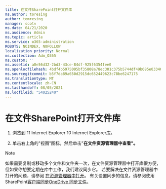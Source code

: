 ```yaml
---
title: 在文件SharePoint打开文件库
ms.author: toresing
author: tomresing
manager: scotv
ms.date: 04/21/2020
ms.audience: Admin
ms.topic: article
ms.service: o365-administration
ROBOTS: NOINDEX, NOFOLLOW
localization_priority: Normal
ms.collection: Adm_O365
ms.custom: ''
ms.assetid: a8e56d32-2bd3-43ce-84df-925f6354fee0
ms.openlocfilehash: 4bdf4b5975095bf35808a78ec301c375b5744df49b685e033406a38151141597
ms.sourcegitcommit: b5f7da89a650d2915dc652449623c78be6247175
ms.translationtype: MT
ms.contentlocale: zh-CN
ms.lasthandoff: 08/05/2021
ms.locfileid: "54025240"
---
```

# <a name="open-a-sharepoint-library-in-file-explorer"></a>在文件SharePoint打开文件库

1. 浏览到 11 Internet Explorer 10 Internet Explorer库。 
    
2. 单击右上角的"视图"图标，然后单击"**在文件资源管理器中查看"。**
    
> [!NOTE]
> 如果需要复制或移动多个文件和文件夹一次，在文件资源管理器中打开库很方便，但如果你想要定期在库中工作，我们建议同步它。 若要解决在文件资源管理器中打开的问题，请参阅 [在资源管理器中打开](https://go.microsoft.com/fwlink/?linkid=871665)。 有关设置同步的信息，请参阅使用SharePoint[客户端同步OneDrive 同步文件](https://go.microsoft.com/fwlink/?linkid=871666)。 
  

